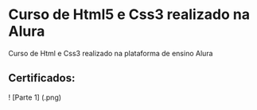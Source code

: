 <h1>Curso de Html5 e Css3 realizado na Alura</h1>
<p>Curso de Html e Css3 realizado na plataforma de ensino Alura</p>

<h2>Certificados:</h2>
! [Parte 1] (.png)
